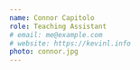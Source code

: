 ```yaml
---
name: Connor Capitolo
role: Teaching Assistant
# email: me@example.com
# website: https://kevinl.info
photo: connor.jpg
---
```

